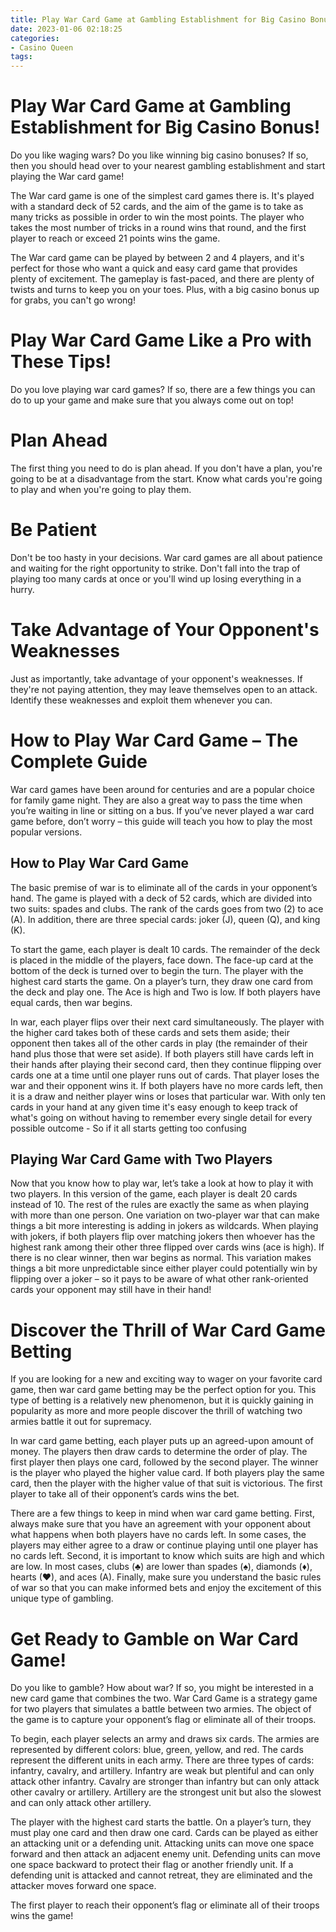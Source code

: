 ```yaml
---
title: Play War Card Game at Gambling Establishment for Big Casino Bonus!
date: 2023-01-06 02:18:25
categories:
- Casino Queen
tags:
---
```



#  Play War Card Game at Gambling Establishment for Big Casino Bonus!

Do you like waging wars? Do you like winning big casino bonuses? If so, then you should head over to your nearest gambling establishment and start playing the War card game!

The War card game is one of the simplest card games there is. It's played with a standard deck of 52 cards, and the aim of the game is to take as many tricks as possible in order to win the most points. The player who takes the most number of tricks in a round wins that round, and the first player to reach or exceed 21 points wins the game.

The War card game can be played by between 2 and 4 players, and it's perfect for those who want a quick and easy card game that provides plenty of excitement. The gameplay is fast-paced, and there are plenty of twists and turns to keep you on your toes. Plus, with a big casino bonus up for grabs, you can't go wrong!

#  Play War Card Game Like a Pro with These Tips!

Do you love playing war card games? If so, there are a few things you can do to up your game and make sure that you always come out on top!

# Plan Ahead

The first thing you need to do is plan ahead. If you don't have a plan, you're going to be at a disadvantage from the start. Know what cards you're going to play and when you're going to play them.

# Be Patient

Don't be too hasty in your decisions. War card games are all about patience and waiting for the right opportunity to strike. Don't fall into the trap of playing too many cards at once or you'll wind up losing everything in a hurry.

# Take Advantage of Your Opponent's Weaknesses

Just as importantly, take advantage of your opponent's weaknesses. If they're not paying attention, they may leave themselves open to an attack. Identify these weaknesses and exploit them whenever you can.

#  How to Play War Card Game – The Complete Guide 
War card games have been around for centuries and are a popular choice for family game night. They are also a great way to pass the time when you’re waiting in line or sitting on a bus. If you’ve never played a war card game before, don’t worry – this guide will teach you how to play the most popular versions.

## How to Play War Card Game
The basic premise of war is to eliminate all of the cards in your opponent’s hand. The game is played with a deck of 52 cards, which are divided into two suits: spades and clubs. The rank of the cards goes from two (2) to ace (A). In addition, there are three special cards: joker (J), queen (Q), and king (K).

To start the game, each player is dealt 10 cards. The remainder of the deck is placed in the middle of the players, face down. The face-up card at the bottom of the deck is turned over to begin the turn.
The player with the highest card starts the game. On a player’s turn, they draw one card from the deck and play one. The Ace is high and Two is low. If both players have equal cards, then war begins. 

In war, each player flips over their next card simultaneously. The player with the higher card takes both of these cards and sets them aside; their opponent then takes all of the other cards in play (the remainder of their hand plus those that were set aside). If both players still have cards left in their hands after playing their second card, then they continue flipping over cards one at a time until one player runs out of cards. That player loses the war and their opponent wins it. If both players have no more cards left, then it is a draw and neither player wins or loses that particular war.
With only ten cards in your hand at any given time it's easy enough to keep track of what's going on without having to remember every single detail for every possible outcome - So if it all starts getting too confusing

  ## Playing War Card Game with Two Players 
Now that you know how to play war, let’s take a look at how to play it with two players. In this version of the game, each player is dealt 20 cards instead of 10. The rest of the rules are exactly the same as when playing with more than one person.
One variation on two-player war that can make things a bit more interesting is adding in jokers as wildcards. When playing with jokers, if both players flip over matching jokers then whoever has the highest rank among their other three flipped over cards wins (ace is high). If there is no clear winner, then war begins as normal.
This variation makes things a bit more unpredictable since either player could potentially win by flipping over a joker – so it pays to be aware of what other rank-oriented cards your opponent may still have in their hand!

#  Discover the Thrill of War Card Game Betting 

If you are looking for a new and exciting way to wager on your favorite card game, then war card game betting may be the perfect option for you. This type of betting is a relatively new phenomenon, but it is quickly gaining in popularity as more and more people discover the thrill of watching two armies battle it out for supremacy.

In war card game betting, each player puts up an agreed-upon amount of money. The players then draw cards to determine the order of play. The first player then plays one card, followed by the second player. The winner is the player who played the higher value card. If both players play the same card, then the player with the higher value of that suit is victorious. The first player to take all of their opponent’s cards wins the bet.

There are a few things to keep in mind when war card game betting. First, always make sure that you have an agreement with your opponent about what happens when both players have no cards left. In some cases, the players may either agree to a draw or continue playing until one player has no cards left. Second, it is important to know which suits are high and which are low. In most cases, clubs (♣) are lower than spades (♠), diamonds (♦), hearts (♥), and aces (A). Finally, make sure you understand the basic rules of war so that you can make informed bets and enjoy the excitement of this unique type of gambling.

#  Get Ready to Gamble on War Card Game!

Do you like to gamble? How about war? If so, you might be interested in a new card game that combines the two. War Card Game is a strategy game for two players that simulates a battle between two armies. The object of the game is to capture your opponent’s flag or eliminate all of their troops.

To begin, each player selects an army and draws six cards. The armies are represented by different colors: blue, green, yellow, and red. The cards represent the different units in each army. There are three types of cards: infantry, cavalry, and artillery. Infantry are weak but plentiful and can only attack other infantry. Cavalry are stronger than infantry but can only attack other cavalry or artillery. Artillery are the strongest unit but also the slowest and can only attack other artillery.

The player with the highest card starts the battle. On a player’s turn, they must play one card and then draw one card. Cards can be played as either an attacking unit or a defending unit. Attacking units can move one space forward and then attack an adjacent enemy unit. Defending units can move one space backward to protect their flag or another friendly unit. If a defending unit is attacked and cannot retreat, they are eliminated and the attacker moves forward one space.

The first player to reach their opponent’s flag or eliminate all of their troops wins the game!